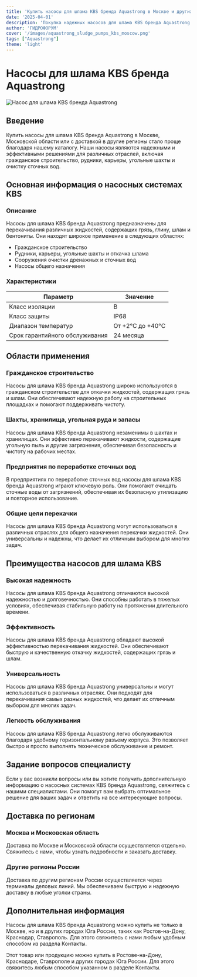 ```yaml
---
title: 'Купить насосы для шлама KBS бренда Aquastrong в Москве и других регионах'
date: '2025-04-01'
description: 'Покупка надежных насосов для шлама KBS бренда Aquastrong в Москве, Московской области и с доставкой по России. Описание, характеристики и области применения.'
author: 'ГИДРОФОРУМ'
cover: '/images/aquastrong_sludge_pumps_kbs_moscow.png'
tags: ["Aquastrong"]
theme: 'light'
---
```


# Насосы для шлама KBS бренда Aquastrong

![Насос для шлама KBS бренда Aquastrong](/images/aquastrong_sludge_pumps_kbs_moscow.png)

## Введение

Купить насосы для шлама KBS бренда Aquastrong в Москве, Московской области или с доставкой в другие регионы стало проще благодаря нашему каталогу. Наши насосы являются надежными и эффективными решениями для различных отраслей, включая гражданское строительство, рудники, карьеры, угольные шахты и очистку сточных вод.

## Основная информация о насосных системах KBS

### Описание

Насосы для шлама KBS бренда Aquastrong предназначены для перекачивания различных жидкостей, содержащих грязь, глину, шлам и бентониты. Они находят широкое применение в следующих областях:

- Гражданское строительство
- Рудники, карьеры, угольные шахты и откачка шлама
- Сооружения очистки дренажных и сточных вод
- Насосы общего назначения

### Характеристики

| Параметр                 | Значение                                 |
|--------------------------|-------------------------------------------|
| Класс изоляции           | B                                       |
| Класс защиты             | IP68                                    |
| Диапазон температур      | От +2°C до +40°C                         |
| Срок гарантийного обслуживания | 24 месяца                   |

## Области применения

### Гражданское строительство

Насосы для шлама KBS бренда Aquastrong широко используются в гражданском строительстве для откачки жидкостей, содержащих грязь и шлам. Они обеспечивают надежную работу на строительных площадках и помогают поддерживать чистоту.

### Шахты, хранилища, угольная руда и запасы

Насосы для шлама KBS бренда Aquastrong незаменимы в шахтах и хранилищах. Они эффективно перекачивают жидкости, содержащие угольную пыль и другие загрязнения, обеспечивая безопасность и чистоту на рабочих местах.

### Предприятия по переработке сточных вод

В предприятиях по переработке сточных вод насосы для шлама KBS бренда Aquastrong играют ключевую роль. Они помогают очищать сточные воды от загрязнений, обеспечивая их безопасную утилизацию и повторное использование.

### Общие цели перекачки

Насосы для шлама KBS бренда Aquastrong могут использоваться в различных отраслях для общего назначения перекачки жидкостей. Они универсальны и надежны, что делает их отличным выбором для многих задач.

## Преимущества насосов для шлама KBS

### Высокая надежность

Насосы для шлама KBS бренда Aquastrong отличаются высокой надежностью и долговечностью. Они способны работать в тяжелых условиях, обеспечивая стабильную работу на протяжении длительного времени.

### Эффективность

Насосы для шлама KBS бренда Aquastrong обладают высокой эффективностью перекачивания жидкостей. Они обеспечивают быструю и качественную откачку жидкостей, содержащих грязь и шлам.

### Универсальность

Насосы для шлама KBS бренда Aquastrong универсальны и могут использоваться в различных отраслях. Они подходят для перекачивания самых разных жидкостей, что делает их отличным выбором для многих задач.

### Легкость обслуживания

Насосы для шлама KBS бренда Aquastrong легко обслуживаются благодаря удобному горизонтальному разъему корпуса. Это позволяет быстро и просто выполнять техническое обслуживание и ремонт.

## Задание вопросов специалисту

Если у вас возникли вопросы или вы хотите получить дополнительную информацию о насосных системах KBS бренда Aquastrong, свяжитесь с нашими специалистами. Они помогут вам выбрать оптимальное решение для ваших задач и ответить на все интересующие вопросы.

## Доставка по регионам

### Москва и Московская область

Доставка по Москве и Московской области осуществляется отдельно. Свяжитесь с нами, чтобы узнать подробности и заказать доставку.

### Другие регионы России

Доставка по другим регионам России осуществляется через терминалы деловых линий. Мы обеспечиваем быструю и надежную доставку в любые уголки страны.

## Дополнительная информация

Насосы для шлама KBS бренда Aquastrong можно купить не только в Москве, но и в других городах Юга России, таких как Ростов-на-Дону, Краснодар, Ставрополь. Для этого свяжитесь с нами любым удобным способом из раздела Контакты.

Этот товар или продукцию можно купить в Ростове-на-Дону, Краснодаре, Ставрополе и других городах Юга России. Для этого свяжитесь любым способом указанном в разделе Контакты.
```
